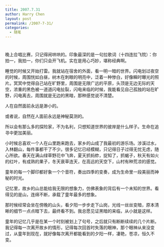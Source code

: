 ```yaml
---
title: 2007.7.31
author: Harry Chen
layout: post
permalink: /2007-7-31/
categories:
  - 随笔
---
```

# 

晚上合唱比赛，只记得闹哄哄的。印象最深的是一句拉歌词（十四连拉飞院）：你拍一，我拍一，你们只会开飞机。实在是用心巧妙，堪称经典啊。

睡觉的时候又开始打雷。我就站在宿舍的外面，看一明一暗的世界。闪电划过夜空的时候，周围恍如白昼，树木在刺眼的明亮中，泛着一种惨白，好像瞬时曝光的照片。冥冥中觉得自己站在旷野里，周围是无限广远的平原，头顶是无边无际的天空，浓重的黑色被一道道闪电扯裂，闪电来临的时候，我能看见自己孤独的站在旷野，闪电离去，周围就是无边的黑暗，那种感觉说不清楚。

人在自然面前永远是渺小的。

或者说，自然在人面前永远是神秘莫测的。

所以会有那么多的探险家，不为名利，只想知道世界的彼岸是什么样子。生命在追寻中更加美丽。

小时候总喜欢一个人在山里跑来跑去，家乡的山成了我最初的游乐场。涉溪过水，入林翻山，每件事都干了不少。很多记忆已经模糊，只记得日子过得无忧无虑，随心所欲。春天在满山绿草野花中飞奔，夏天抓蚂蚱，捉知了，抓蝎子，秋天有如火的红叶，有成熟的果子，冬天衰草连天，在高远的天空下，山村有种荒凉的感觉。

童年的每一个脚印都好象一个个音符，奏出四季的变奏，成为生命里一段美丽而神秘的时光。

记忆里，故乡的山总能给我无限的想象力，仿佛表象的背后有一个未知的世界。看得见的是山，连绵不断，承载了童年最多的想象。

那时候经常会坐在傍晚的山头，看夕阳一步步走下山岗，光线一丝丝变暗，原本清晰的细节一点点暗下去，最终看不到。我总愿见证黑暗的来临，从小就是这样。

童年的记忆几乎是在某一个时刻被划上了句号，之后就只有断断续续的几个片断。我记得每一次离开故乡的情形，记得每次回首时失落的眼神，那个眼神从来没变过，从童年到现在，就好像每次离开都能看到的夕阳一样，凄艳，苍凉，恒久不变。